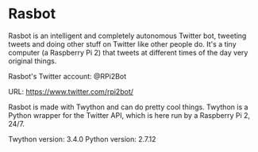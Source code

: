# Rasbot
Rasbot is an intelligent and completely autonomous Twitter bot, tweeting tweets and doing other stuff on Twitter like other people do. It's a tiny computer (a Raspberry Pi 2) that tweets at different times of the day very original things.

Rasbot's Twitter account: @RPi2Bot

URL: https://www.twitter.com/rpi2bot/


Rasbot is made with Twython and can do pretty cool things. Twython is a Python wrapper for the Twitter API, which is here run by a Raspberry Pi 2, 24/7. 

Twython version: 3.4.0
Python version: 2.7.12
